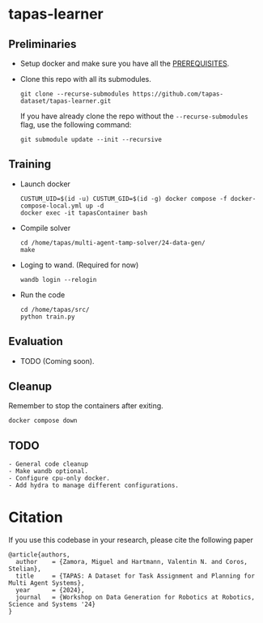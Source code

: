 # tapas-learner


## Preliminaries
- Setup docker and make sure you have all the [PREREQUISITES](PREREQUISITES.md).

- Clone this repo with all its submodules.
    ```
    git clone --recurse-submodules https://github.com/tapas-dataset/tapas-learner.git
    ```    
    If you have already clone the repo without the `--recurse-submodules` flag, use the following command:
    ```    
    git submodule update --init --recursive
    ```    

## Training
- Launch docker
    ```
    CUSTUM_UID=$(id -u) CUSTUM_GID=$(id -g) docker compose -f docker-compose-local.yml up -d
    docker exec -it tapasContainer bash
    ```
- Compile solver
    ```
    cd /home/tapas/multi-agent-tamp-solver/24-data-gen/
    make
    ```
- Loging to wand. (Required for now)
    ```    
    wandb login --relogin
    ```
- Run the code
    ```
    cd /home/tapas/src/
    python train.py
    ```

## Evaluation
- TODO (Coming soon).


## Cleanup
Remember to stop the containers after exiting.
```
docker compose down
```

## TODO
    - General code cleanup
    - Make wandb optional.
    - Configure cpu-only docker.
    - Add hydra to manage different configurations.

# Citation
If you use this codebase in your research, please cite the following paper

```
@article{authors,
  author    = {Zamora, Miguel and Hartmann, Valentin N. and Coros, Stelian},
  title     = {TAPAS: A Dataset for Task Assignment and Planning for Multi Agent Systems},
  year      = {2024},
  journal   = {Workshop on Data Generation for Robotics at Robotics, Science and Systems '24}
}
```